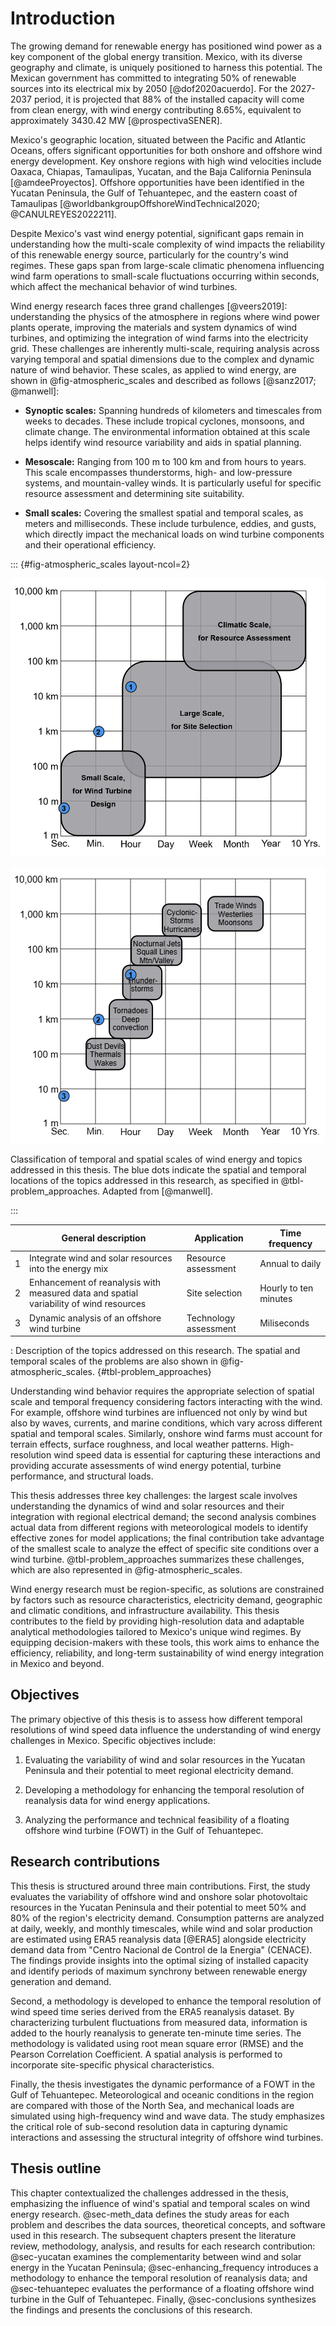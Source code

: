 # Introduction

The growing demand for renewable energy has positioned wind power as a
key component of the global energy transition. Mexico, with its diverse
geography and climate, is uniquely positioned to harness this potential.
The Mexican government has committed to integrating 50% of renewable
sources into its electrical mix by 2050 [@dof2020acuerdo]. For the
2027-2037 period, it is projected that 88% of the installed capacity
will come from clean energy, with wind energy contributing 8.65%,
equivalent to approximately 3430.42 MW [@prospectivaSENER].

Mexico's geographic location, situated between the Pacific and Atlantic
Oceans, offers significant opportunities for both onshore and offshore
wind energy development. Key onshore regions with high wind velocities
include Oaxaca, Chiapas, Tamaulipas, Yucatan, and the Baja California
Peninsula [@amdeeProyectos]. Offshore opportunities have been identified
in the Yucatan Peninsula, the Gulf of Tehuantepec, and the eastern coast
of Tamaulipas
[@worldbankgroupOffshoreWindTechnical2020; @CANULREYES2022211].

Despite Mexico's vast wind energy potential, significant gaps remain in
understanding how the multi-scale complexity of wind impacts the
reliability of this renewable energy source, particularly for the
country's wind regimes. These gaps span from large-scale climatic
phenomena influencing wind farm operations to small-scale fluctuations
occurring within seconds, which affect the mechanical behavior of wind
turbines.

Wind energy research faces three grand challenges [@veers2019]:
understanding the physics of the atmosphere in regions where wind power
plants operate, improving the materials and system dynamics of wind
turbines, and optimizing the integration of wind farms into the
electricity grid. These challenges are inherently multi-scale, requiring
analysis across varying temporal and spatial dimensions due to the
complex and dynamic nature of wind behavior. These scales, as applied to
wind energy, are shown in @fig-atmospheric_scales and described as follows
[@sanz2017; @manwell]:

-   **Synoptic scales:** Spanning hundreds of kilometers and timescales
    from weeks to decades. These include tropical cyclones, monsoons,
    and climate change. The environmental information obtained at this
    scale helps identify wind resource variability and aids in spatial
    planning.

-   **Mesoscale:** Ranging from 100 m to 100 km and from hours to years.
    This scale encompasses thunderstorms, high- and low-pressure
    systems, and mountain-valley winds. It is particularly useful for
    specific resource assessment and determining site suitability.

-   **Small scales:** Covering the smallest spatial and temporal scales,
    as meters and milliseconds. These include turbulence, eddies, and
    gusts, which directly impact the mechanical loads on wind turbine
    components and their operational efficiency.

::: {#fig-atmospheric_scales layout-ncol=2}

![Wind energy applications at different scales.](images/diagram_temporal_scale.png)

![Natural phenomena varying in time and space.](images/diagram_scales_phenomena.png)

Classification of temporal and spatial scales of wind energy
and topics addressed in this thesis. The blue dots indicate the spatial
and temporal locations of the topics addressed in this research, as
specified in @tbl-problem_approaches. Adapted from [@manwell].

:::

|   | General description                                                                     | Application           | Time frequency        |
|---|-----------------------------------------------------------------------------------------|-----------------------|-----------------------|
| 1 | Integrate wind and solar resources  into the energy mix                                 | Resource assessment   | Annual to daily       |
| 2 | Enhancement of reanalysis with  measured data and spatial variability of wind resources | Site selection        | Hourly to ten minutes |
| 3 | Dynamic analysis of an offshore wind turbine                                            | Technology assessment | Miliseconds           |

: Description of the topics addressed on this research. The spatial and temporal scales of the problems are also shown in @fig-atmospheric_scales. {#tbl-problem_approaches}


Understanding wind behavior requires the appropriate selection of
spatial scale and temporal frequency considering factors interacting
with the wind. For example, offshore wind turbines are influenced not
only by wind but also by waves, currents, and marine conditions, which
vary across different spatial and temporal scales. Similarly, onshore
wind farms must account for terrain effects, surface roughness, and
local weather patterns. High-resolution wind speed data is essential for
capturing these interactions and providing accurate assessments of wind
energy potential, turbine performance, and structural loads.

This thesis addresses three key challenges: the largest scale involves
understanding the dynamics of wind and solar resources and their
integration with regional electrical demand; the second analysis
combines actual data from different regions with meteorological models
to identify effective zones for model applications; the final
contribution take advantage of the smallest scale to analyze the effect
of specific site conditions over a wind turbine. @tbl-problem_approaches summarizes these challenges, which
are also represented in @fig-atmospheric_scales.

Wind energy research must be region-specific, as solutions are
constrained by factors such as resource characteristics, electricity
demand, geographic and climatic conditions, and infrastructure
availability. This thesis contributes to the field by providing
high-resolution data and adaptable analytical methodologies tailored to
Mexico's unique wind regimes. By equipping decision-makers with these
tools, this work aims to enhance the efficiency, reliability, and
long-term sustainability of wind energy integration in Mexico and
beyond.

## Objectives

The primary objective of this thesis is to assess how different temporal
resolutions of wind speed data influence the understanding of wind
energy challenges in Mexico. Specific objectives include:

1.  Evaluating the variability of wind and solar resources in the
    Yucatan Peninsula and their potential to meet regional electricity
    demand.

2.  Developing a methodology for enhancing the temporal resolution of
    reanalysis data for wind energy applications.

3.  Analyzing the performance and technical feasibility of a floating
    offshore wind turbine (FOWT) in the Gulf of Tehuantepec.

## Research contributions

This thesis is structured around three main contributions. First, the
study evaluates the variability of offshore wind and onshore solar
photovoltaic resources in the Yucatan Peninsula and their potential to
meet 50% and 80% of the region's electricity demand. Consumption
patterns are analyzed at daily, weekly, and monthly timescales, while
wind and solar production are estimated using ERA5 reanalysis data
[@ERA5] alongside electricity demand data from "Centro Nacional de
Control de la Energia" (CENACE). The findings provide insights into the
optimal sizing of installed capacity and identify periods of maximum
synchrony between renewable energy generation and demand.

Second, a methodology is developed to enhance the temporal resolution of
wind speed time series derived from the ERA5 reanalysis dataset. By
characterizing turbulent fluctuations from measured data, information is
added to the hourly reanalysis to generate ten-minute time series. The
methodology is validated using root mean square error (RMSE) and the
Pearson Correlation Coefficient. A spatial analysis is performed to
incorporate site-specific physical characteristics.

Finally, the thesis investigates the dynamic performance of a FOWT in
the Gulf of Tehuantepec. Meteorological and oceanic conditions in the
region are compared with those of the North Sea, and mechanical loads
are simulated using high-frequency wind and wave data. The study
emphasizes the critical role of sub-second resolution data in capturing
dynamic interactions and assessing the structural integrity of offshore
wind turbines.

## Thesis outline

This chapter contextualized the challenges addressed in the thesis,
emphasizing the influence of wind's spatial and temporal scales on wind
energy research. @sec-meth_data defines the study areas for each problem and
describes the data sources, theoretical concepts, and software used in
this research. The subsequent chapters present the literature review,
methodology, analysis, and results for each research contribution:
@sec-yucatan examines the complementarity between wind and
solar energy in the Yucatan Peninsula; @sec-enhancing_frequency introduces a methodology to
enhance the temporal resolution of reanalysis data; and @sec-tehuantepec evaluates the performance of a floating
offshore wind turbine in the Gulf of Tehuantepec. Finally, @sec-conclusions
synthesizes the findings and presents the conclusions of this research.
